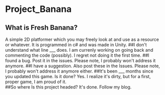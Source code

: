 # Project_Banana

## What is Fresh Banana?
  A simple 2D platformer which you may freely look at and use as a resource or whatever. It is programmed in c# and was made in Unity.
##I don't understand what line ___ does.
  I am currenly working on going back and commenting the code (possibly). I regret not doing it the first time.
##I found a bug.
  Post it in the issues. Please note, I probably won't address it anymore. 
##I have a suggestion.
  Also post these in the Issues. Please note, I probably won't address it anymore either.
##It's been ___ months since you updated this game. Is it done?
  Yes. I realize it's dirty, but for a first, proper game, I am proud of it.  
##So where Is  this project headed?
  It's done. Follow my blog.

